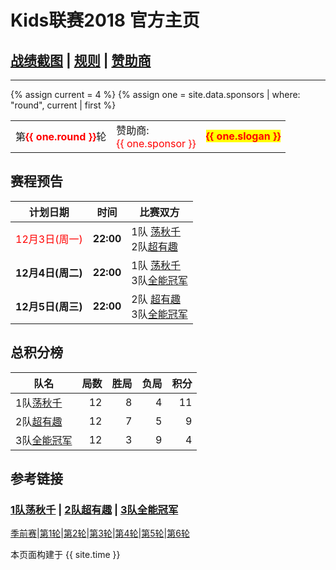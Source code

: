 # Kids联赛2018 官方主页
## [战绩截图](https://m.weibo.cn/u/6852703787) \| [规则][rule] \| [赞助商][spr]
---

{% assign current = 4 %}
{% assign one = site.data.sponsors | where: "round", current | first %}

<table> 
   <tr>    
    <td> 第<b><font color="red">{{ one.round }}</font></b>轮</td>
    <td> 赞助商:<br><font color="red">{{ one.sponsor }} </font></td>
      <td> 
         <b>
            <font color="red">
               <span style="background-color: yellow">{{ one.slogan }}</span>
            </font>
         </b> 
      </td>
   </tr>
</table>


## 赛程预告
<!--本轮已完赛-->


|计划日期|时间|比赛双方|
|--------|------|----|
|<font color="red">12月3日(周一)</font>| **22:00** | 1队 [荡秋千][t1] <br> 2队[超有趣][t2] |	
|**12月4日(周二)** | **22:00** | 1队 [荡秋千][t1] <br> 3队[全能冠军][t3] |	
|**12月5日(周三)** | **22:00** | 2队 [超有趣][t2] <br> 3队[全能冠军][t3] |	



## 总积分榜

| 队名            | 局数 | 胜局 | 负局 |  积分 |
|-------------   | --: | --: | --: | --: |
| 1队[荡秋千][t1]  | 12  | 8  | 4 | 11 |
| 2队[超有趣][t2]  | 12  | 7  | 5 | 9 |
| 3队[全能冠军][t3]| 12  | 3 | 9 | 4 |

## 参考链接

### [1队荡秋千][t1] \| [2队超有趣][t2] \| [3队全能冠军][t3]

[季前赛][r0]\|[第1轮][r1]\|[第2轮][r2]\|[第3轮][r3]\|[第4轮][r4]\|[第5轮][r5]\|[第6轮][r6]

[rule]: rule.md
[t1]: team1.md
[t2]: team2.md
[t3]: team3.md
[spr]: sponsor.md
[r0]: round0.md
[r1]: round1.md
[r2]: round2.md
[r3]: round3.md
[r4]: round4.md
[r5]: round5.md
[r6]: round6.md

本页面构建于 {{ site.time }}

